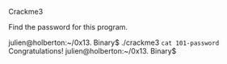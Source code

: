 Crackme3

Find the password for this program.

julien@holberton:~/0x13. Binary$ ./crackme3 `cat 101-password`
Congratulations!
julien@holberton:~/0x13. Binary$ 

